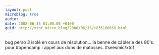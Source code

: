 ```yaml
---
layout: post
microblog: true
audio: 
date: 2008-06-15 01:00:00 +0100
guid: http://xtof.micro.blog/2008/06/15/t835160668.html
---
```

bug perso 3 isolé en cours de résolution... la benne de câblerie des 80's. pour #opencamp : appel aux dons de matosses. #seesmic/xtof
